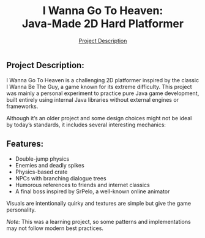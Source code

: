 <h1 align="center">I Wanna Go To Heaven: <br> Java-Made 2D Hard Platformer</h1>
<p align="center"><a href="#project-description">Project Description</a></p>

<img src="" alt="" align="middle" width="auto" height="auto">

## Project Description:

<p>I Wanna Go To Heaven is a challenging 2D platformer inspired by the classic I Wanna Be The Guy, a game known for its extreme difficulty.
This project was mainly a personal experiment to practice pure Java game development, built entirely using internal Java libraries without external engines or frameworks.

Although it’s an older project and some design choices might not be ideal by today’s standards, it includes several interesting mechanics:</p>

## Features:
<ul>
<li>Double-jump physics</li>
<li>Enemies and deadly spikes</li>
<li>Physics-based crate</li>
<li>NPCs with branching dialogue trees</li>
<li>Humorous references to friends and internet classics</li>
<li>A final boss inspired by SrPelo, a well-known online animator</li>
</ul>

<p>Visuals are intentionally quirky and textures are simple but give the game personality.</p>

<p><em>Note:</em> This was a learning project, so some patterns and implementations may not follow modern best practices.</p>
